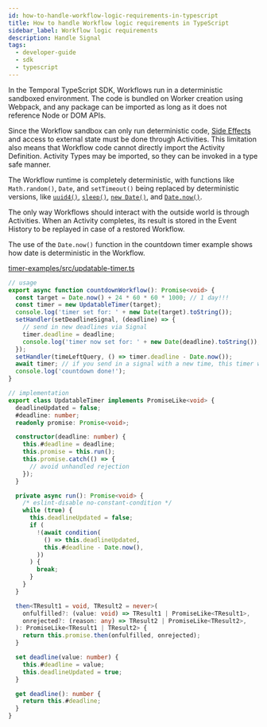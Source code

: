 ```yaml
---
id: how-to-handle-workflow-logic-requirements-in-typescript
title: How to handle Workflow logic requirements in TypeScript
sidebar_label: Workflow logic requirements
description: Handle Signal
tags:
  - developer-guide
  - sdk
  - typescript
---
```


In the Temporal TypeScript SDK, Workflows run in a deterministic sandboxed environment. The code is bundled on Worker creation using Webpack, and any package can be imported as long as it does not reference Node or DOM APIs.

Since the Workflow sandbox can only run deterministic code, [Side Effects](/workflows#side-effect) and access to external state must be done through Activities. This limitation also means that Workflow code cannot directly import the Activity Definition. Activity Types may be imported, so they can be invoked in a type safe manner.

The Workflow runtime is completely deterministic, with functions like `Math.random()`, `Date`, and `setTimeout()` being replaced by deterministic versions, like [`uuid4()`](https://typescript.temporal.io/api/namespaces/workflow#uuid4), [`sleep()`](https://typescript.temporal.io/api/namespaces/workflow#sleep), [`new Date()`](https://typescript.temporal.io/api/interfaces/workflow.UnsafeWorkflowInfo#now), and [`Date.now()`](https://typescript.temporal.io/api/interfaces/workflow.UnsafeWorkflowInfo#now).

<!-- [`FinalizationRegistry`](https://developer.mozilla.org/en-US/docs/Web/JavaScript/Reference/Global_Objects/FinalizationRegistry), and [`WeakRef`](https://developer.mozilla.org/en-US/docs/Web/JavaScript/Reference/Global_Objects/WeakRef) are removed because v8's garbage collector is non deterministic. -->

The only way Workflows should interact with the outside world is through Activities. When an Activity completes, its result is stored in the Event History to be replayed in case of a restored Workflow.

The use of the `Date.now()` function in the countdown timer example shows how date is deterministic in the Workflow.

<!--SNIPSTART typescript-updatable-timer-impl {"selectedLines": ["2-10"]}-->

[timer-examples/src/updatable-timer.ts](https://github.com/temporalio/samples-typescript/blob/master/timer-examples/src/updatable-timer.ts)

```ts
// usage
export async function countdownWorkflow(): Promise<void> {
  const target = Date.now() + 24 * 60 * 60 * 1000; // 1 day!!!
  const timer = new UpdatableTimer(target);
  console.log('timer set for: ' + new Date(target).toString());
  setHandler(setDeadlineSignal, (deadline) => {
    // send in new deadlines via Signal
    timer.deadline = deadline;
    console.log('timer now set for: ' + new Date(deadline).toString());
  });
  setHandler(timeLeftQuery, () => timer.deadline - Date.now());
  await timer; // if you send in a signal with a new time, this timer will resolve earlier!
  console.log('countdown done!');
}

// implementation
export class UpdatableTimer implements PromiseLike<void> {
  deadlineUpdated = false;
  #deadline: number;
  readonly promise: Promise<void>;

  constructor(deadline: number) {
    this.#deadline = deadline;
    this.promise = this.run();
    this.promise.catch(() => {
      // avoid unhandled rejection
    });
  }

  private async run(): Promise<void> {
    /* eslint-disable no-constant-condition */
    while (true) {
      this.deadlineUpdated = false;
      if (
        !(await condition(
          () => this.deadlineUpdated,
          this.#deadline - Date.now(),
        ))
      ) {
        break;
      }
    }
  }

  then<TResult1 = void, TResult2 = never>(
    onfulfilled?: (value: void) => TResult1 | PromiseLike<TResult1>,
    onrejected?: (reason: any) => TResult2 | PromiseLike<TResult2>,
  ): PromiseLike<TResult1 | TResult2> {
    return this.promise.then(onfulfilled, onrejected);
  }

  set deadline(value: number) {
    this.#deadline = value;
    this.deadlineUpdated = true;
  }

  get deadline(): number {
    return this.#deadline;
  }
}
```

<!--SNIPEND-->
